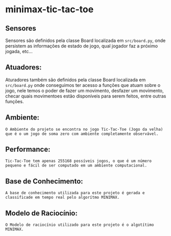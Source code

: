 # minimax-tic-tac-toe

## Sensores 
Sensores são definidos pela classe Board localizada em `src/board.py`, onde persistem as informações de estado de jogo, qual jogador faz a próximo jogada, etc...

## Atuadores: 
Aturadores também são definidos pela classe Board localizada em `src/board.py` onde conseguimos ter acesso a funções que atuam sobre o jogo, nele temos o poder de fazer um movimento, desfazer um movimento, checar quais movimentoes estão disponíveis para serem feitos, entre outras funções.

## Ambiente: 
    O Ambiente do projeto se encontra no jogo Tic-Tac-Toe (Jogo da velha) que é o um jogo de soma zero com ambiente completamente observável.

## Performance: 
    Tic-Tac-Toe tem apenas 255168 possíveis jogos, o que é um número pequeno e fácil de ser computado em um ambiente computacional.

## Base de Conhecimento: 
    A base de conhecimento utilizada para este projeto é gerada e classificade em tempo real pelo algorítmo MINIMAX.

## Modelo de Raciocínio: 
    O Modelo de raciocínio utilizado para este projeto é o algotítimo MINIMAX.

